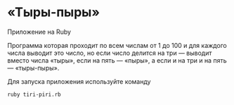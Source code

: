 # «Тыры-пыры»

Приложение на Ruby

Программа которая проходит по всем числам от 1 до 100 и для каждого числа выводит это число, но если число делится на три — выводит вместо числа «тыры», если на пять — «пыры», а если и на три и на пять — «тыры-пыры».

Для запуска приложения используйте команду

```ruby tiri-piri.rb```
